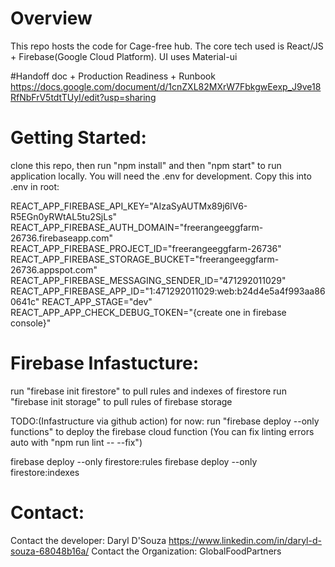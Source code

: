 # Overview
This repo hosts the code for Cage-free hub. The core tech used is React/JS + Firebase(Google Cloud Platform). UI uses Material-ui 

#Handoff doc + Production Readiness + Runbook
https://docs.google.com/document/d/1cnZXL82MXrW7FbkgwEexp_J9ve18RfNbFrV5tdtTUyI/edit?usp=sharing

# Getting Started:
clone this repo, then run "npm install" and then "npm start" to run application locally.
You will need the .env for development. Copy this into .env in root:

REACT_APP_FIREBASE_API_KEY="AIzaSyAUTMx89j6lV6-R5EGn0yRWtAL5tu2SjLs"
REACT_APP_FIREBASE_AUTH_DOMAIN="freerangeeggfarm-26736.firebaseapp.com"
REACT_APP_FIREBASE_PROJECT_ID="freerangeeggfarm-26736"
REACT_APP_FIREBASE_STORAGE_BUCKET="freerangeeggfarm-26736.appspot.com"
REACT_APP_FIREBASE_MESSAGING_SENDER_ID="471292011029"
REACT_APP_FIREBASE_APP_ID="1:471292011029:web:b24d4e5a4f993aa860641c"
REACT_APP_STAGE="dev"
REACT_APP_APP_CHECK_DEBUG_TOKEN="{create one in firebase console}"

# Firebase Infastucture:
run "firebase init firestore" to pull rules and indexes of firestore
run "firebase init storage" to pull rules of firebase storage

TODO:(Infastructure via github action) for now:
run "firebase deploy --only functions" to deploy the firebase cloud function
(You can fix linting errors auto with "npm run lint -- --fix")

firebase deploy --only firestore:rules
firebase deploy --only firestore:indexes


# Contact:
Contact the developer: Daryl D'Souza https://www.linkedin.com/in/daryl-d-souza-68048b16a/ 
Contact the Organization: GlobalFoodPartners